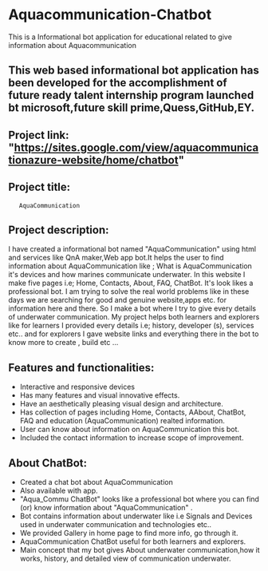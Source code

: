  # Aquacommunication-Chatbot 
  This is a Informational bot application for educational related to give information about Aquacommunication
 ## This web based informational bot application has been developed for the accomplishment of future ready talent internship program launched bt microsoft,future skill prime,Quess,GitHub,EY.
 
## Project link: "https://sites.google.com/view/aquacommunicationazure-website/home/chatbot"

## Project title:
       AquaCommunication
       
## Project description:
I have created a informational bot named "AquaCommunication" using html and services like QnA maker,Web app bot.It helps the user to find information about AquaCommunication like ; What is AquaCommunication it's devices and how marines communicate underwater. In this website I make five pages i.e; Home, Contacts, About, FAQ, ChatBot. It's look likes a professional bot. I am trying to solve the real world problems like in these days we are searching for good and genuine website,apps etc. for information here and there. So I make a bot where I try to give every details of underwater communication. My project helps both learners and explorers like for learners I provided every details i.e; history, developer (s), services etc.. and for explorers I gave website links and everything there in the bot to know more to create , build etc ...

## Features and functionalities:
- Interactive and responsive devices
- Has many features and visual innovative effects.
- Have an aesthetically pleasing visual design and architecture.
- Has collection of pages including Home, Contacts, AAbout, ChatBot, FAQ and education (AquaCommunication) realted information.
- User can know about information on AquaCommunication this bot.
- Included the contact information to increase scope of improvement.

## About ChatBot:
- Created a chat bot about AquaCommunication
- Also available with app.
- "Aqua_Commu ChatBot" looks like a professional bot where you can find (or) know information about "AquaCommunication" .
- Bot contains information about underwater like i.e Signals and Devices used in underwater communication and technologies etc..
- We provided Gallery in home page to find more info, go through it.
- AquaCommunication ChatBot useful for both learners and explorers.
- Main concept that my bot gives About underwater communication,how it works, history, and detailed view of communication underwater.


